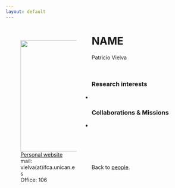 ```yaml
---
layout: default
---
```




<p style="float: left; width: 30%; margin:40px"><img src="{{site.url}}/assets/imgs/People/name.jpg" style="width:224px;height:300px;"> <a href="[https://es.linkedin.com/in/patricio-vielva-54049a18]">Personal website</a> <br> mail: vielva(at)ifca.unican.es <br> Office: 106</p>

# NAME
Patricio Vielva



<br>


### Research interests

-


### Collaborations & Missions

- 


<br>
<br>
<br>
<br>

Back to [people]({{site.url}}/people).
